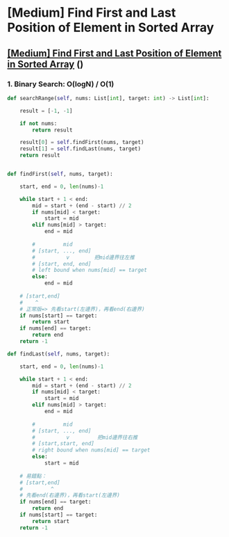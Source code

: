 # \[Medium\] Find First and Last Position of Element in Sorted Array

## [\[Medium\] Find First and Last Position of Element in Sorted Array](https://leetcode.com/problems/find-first-and-last-position-of-element-in-sorted-array/)  \(\)

### 1. Binary Search: O\(logN\) / O\(1\)

```python
def searchRange(self, nums: List[int], target: int) -> List[int]:

    result = [-1, -1]

    if not nums:
        return result

    result[0] = self.findFirst(nums, target)
    result[1] = self.findLast(nums, target)
    return result


def findFirst(self, nums, target):

    start, end = 0, len(nums)-1

    while start + 1 < end:
        mid = start + (end - start) // 2     
        if nums[mid] < target:
            start = mid        
        elif nums[mid] > target:
            end = mid
        
        #         mid
        # [start, ..., end]
        #          v        把mid邊界往左推
        # [start, end, end]
        # left bound when nums[mid] == target
        else:
            end = mid
    
    # [start,end]
    #    ^    
    # 正常版=> 先看start(左邊界)，再看end(右邊界)
    if nums[start] == target: 
        return start
    if nums[end] == target:
        return end
    return -1

def findLast(self, nums, target):

    start, end = 0, len(nums)-1

    while start + 1 < end:
        mid = start + (end - start) // 2
        if nums[mid] < target:
            start = mid
        elif nums[mid] > target:
            end = mid
        
        #         mid
        # [start, ..., end]
        #          v         把mid邊界往右推
        # [start,start, end]
        # right bound when nums[mid] == target
        else:
            start = mid
    
    # 易錯點： 
    # [start,end]
    #         ^
    # 先看end(右邊界)，再看start(左邊界)
    if nums[end] == target:
        return end
    if nums[start] == target:
        return start
    return -1
```

